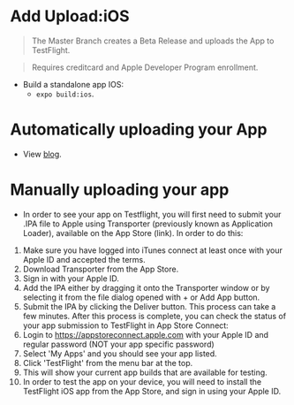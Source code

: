 # Add Upload:iOS

> The Master Branch creates a Beta Release and uploads the App to TestFlight.

> Requires creditcard and Apple Developer Program enrollment.
- Build a standalone app IOS:
    - `expo build:ios`.

# Automatically uploading your App
- View [blog](https://about.gitlab.com/blog/2019/03/06/ios-publishing-with-gitlab-and-fastlane/).

# Manually uploading your app
- In order to see your app on Testflight, you will first need to submit your .IPA file to Apple using Transporter (previously known as Application Loader), available on the App Store (link). In order to do this:
1. Make sure you have logged into iTunes connect at least once with your Apple ID and accepted the terms.
2. Download Transporter from the App Store.
3. Sign in with your Apple ID.
4. Add the IPA either by dragging it onto the Transporter window or by selecting it from the file dialog opened with + or Add App button.
5. Submit the IPA by clicking the Deliver button.
This process can take a few minutes. After this process is complete, you can check the status of your app submission to TestFlight in App Store Connect:
1. Login to https://appstoreconnect.apple.com with your Apple ID and regular password (NOT your app specific password)
2. Select 'My Apps' and you should see your app listed.
3. Click 'TestFlight' from the menu bar at the top.
4. This will show your current app builds that are available for testing.
5. In order to test the app on your device, you will need to install the TestFlight iOS app from the App Store, and sign in using your Apple ID.
